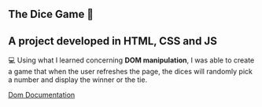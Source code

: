 ## The Dice Game 🎲

## A project developed in HTML, CSS and JS

💻 Using what I learned concerning **DOM manipulation**, I was able to create a game that when the user refreshes the page, the dices will randomly pick a number and display the winner or the tie.

[Dom Documentation](https://www.w3schools.com/js/js_htmldom.asp)

